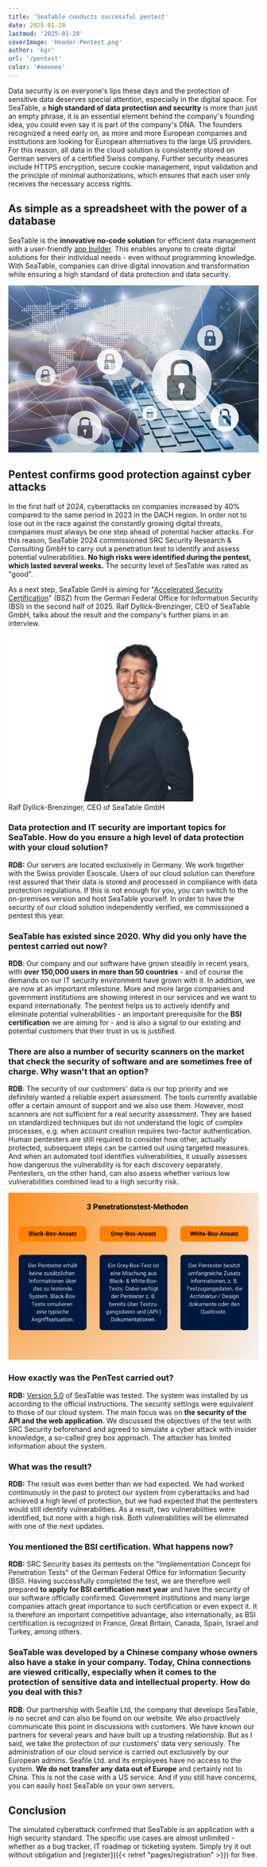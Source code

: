 ```yaml
---
title: 'SeaTable conducts successful pentest'
date: 2025-01-29
lastmod: '2025-01-29'
coverImage: 'Header-Pentest.png'
author: 'kgr'
url: '/pentest'
color: '#eeeeee'
---
```


Data security is on everyone's lips these days and the protection of sensitive data deserves special attention, especially in the digital space. For SeaTable, a **high standard of data protection and security** is more than just an empty phrase, it is an essential element behind the company's founding idea, you could even say it is part of the company's DNA. The founders recognized a need early on, as more and more European companies and institutions are looking for European alternatives to the large US providers. For this reason, all data in the cloud solution is consistently stored on German servers of a certified Swiss company. Further security measures include HTTPS encryption, secure cookie management, input validation and the principle of minimal authorizations, which ensures that each user only receives the necessary access rights.

## As simple as a spreadsheet with the power of a database

SeaTable is the **innovative no-code solution** for efficient data management with a user-friendly [app builder](https://seatable.io/en/docs/apps/universelle-app/). This enables anyone to create digital solutions for their individual needs - even without programming knowledge. With SeaTable, companies can drive digital innovation and transformation while ensuring a high standard of data protection and data security.

![Pentest reveals only one low-risk and one medium-risk vulnerability](images/Pentest-Ergebnis-1-711x474.png)

## Pentest confirms good protection against cyber attacks

In the first half of 2024, cyberattacks on companies increased by 40% compared to the same period in 2023 in the DACH region. In order not to lose out in the race against the constantly growing digital threats, companies must always be one step ahead of potential hacker attacks. For this reason, SeaTable 2024 commissioned SRC Security Research & Consulting GmbH to carry out a penetration test to identify and assess potential vulnerabilities. **No high risks were identified during the pentest, which lasted several weeks.** The security level of SeaTable was rated as "good".

As a next step, SeaTable GmH is aiming for "[Accelerated Security Certification](https://www.bsi.bund.de/DE/Themen/Unternehmen-und-Organisationen/Standards-und-Zertifizierung/Zertifizierung-und-Anerkennung/Zertifizierung-von-Produkten/Beschleunigte-Sicherheitszertifizierung/beschleunigte-sicherheitszertifizierung_node.html)" (BSZ) from the German Federal Office for Information Security (BSI) in the second half of 2025. Ralf Dyllick-Brenzinger, CEO of SeaTable GmbH, talks about the result and the company's further plans in an interview.

![Ralf Dyllick-Brenzinger, CEO of SeaTable](images/Pentest-RDB-711x474.png) Ralf Dyllick-Brenzinger, CEO of SeaTable GmbH

### Data protection and IT security are important topics for SeaTable. How do you ensure a high level of data protection with your cloud solution?

**RDB:** Our servers are located exclusively in Germany. We work together with the Swiss provider Exoscale. Users of our cloud solution can therefore rest assured that their data is stored and processed in compliance with data protection regulations. If this is not enough for you, you can switch to the on-premises version and host SeaTable yourself. In order to have the security of our cloud solution independently verified, we commissioned a pentest this year.

### SeaTable has existed since 2020. Why did you only have the pentest carried out now?

**RDB**: Our company and our software have grown steadily in recent years, with **over 150,000 users in more than 50 countries** - and of course the demands on our IT security environment have grown with it. In addition, we are now at an important milestone. More and more large companies and government institutions are showing interest in our services and we want to expand internationally. The pentest helps us to actively identify and eliminate potential vulnerabilities - an important prerequisite for the **BSI certification** we are aiming for - and is also a signal to our existing and potential customers that their trust in us is justified. 

### There are also a number of security scanners on the market that check the security of software and are sometimes free of charge. Why wasn't that an option?

**RDB**: The security of our customers' data is our top priority and we definitely wanted a reliable expert assessment. The tools currently available offer a certain amount of support and we also use them. However, most scanners are not sufficient for a real security assessment. They are based on standardized techniques but do not understand the logic of complex processes, e.g. when account creation requires two-factor authentication. Human pentesters are still required to consider how other, actually protected, subsequent steps can be carried out using targeted measures. And when an automated tool identifies vulnerabilities, it usually assesses how dangerous the vulnerability is for each discovery separately. Pentesters, on the other hand, can also assess whether various low vulnerabilities combined lead to a high security risk.

![3 pentest methods_ black box, gray box, white box](images/Pentest-Methoden-1-711x474.png)

### How exactly was the PenTest carried out?

**RDB:** [Version 5.0](https://seatable.io/en/seatable-release-5-0/) of SeaTable was tested. The system was installed by us according to the official instructions. The security settings were equivalent to those of our cloud system. The main focus was on **the security of the API and the web application**. We discussed the objectives of the test with SRC Security beforehand and agreed to simulate a cyber attack with insider knowledge, a so-called grey box approach. The attacker has limited information about the system.

### What was the result?

**RDB:** The result was even better than we had expected. We had worked continuously in the past to protect our system from cyberattacks and had achieved a high level of protection, but we had expected that the pentesters would still identify vulnerabilities. As a result, two vulnerabilities were identified, but none with a high risk. Both vulnerabilities will be eliminated with one of the next updates.

### You mentioned the BSI certification. What happens now?

**RDB:** SRC Security bases its pentests on the "Implementation Concept for Penetration Tests" of the German Federal Office for Information Security (BSI). Having successfully completed the test, we are therefore well prepared **to apply for BSI certification next year** and have the security of our software officially confirmed. Government institutions and many large companies attach great importance to such certification or even expect it. It is therefore an important competitive advantage, also internationally, as BSI certification is recognized in France, Great Britain, Canada, Spain, Israel and Turkey, among others.

### SeaTable was developed by a Chinese company whose owners also have a stake in your company. Today, China connections are viewed critically, especially when it comes to the protection of sensitive data and intellectual property. How do you deal with this?

**RDB**: Our partnership with Seafile Ltd, the company that develops SeaTable, is no secret and can also be found on our website. We also proactively communicate this point in discussions with customers. We have known our partners for several years and have built up a trusting relationship. But as I said, we take the protection of our customers' data very seriously. The administration of our cloud service is carried out exclusively by our European admins. Seafile Ltd. and its employees have no access to the system. **We do not transfer any data out of Europe** and certainly not to China. This is not the case with a US service. And if you still have concerns, you can easily host SeaTable on your own servers. 

## Conclusion

The simulated cyberattack confirmed that SeaTable is an application with a high security standard. The specific use cases are almost unlimited - whether as a bug tracker, IT roadmap or ticketing system. Simply try it out without obligation and [register]({{< relref "pages/registration" >}}) for free.
